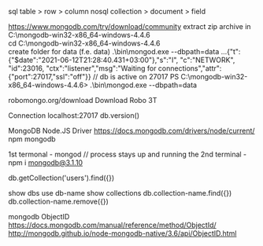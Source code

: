 sql     table > row > column
nosql   collection > document > field

https://www.mongodb.com/try/download/community
extract zip archive in C:\mongodb-win32-x86_64-windows-4.4.6\
    cd C:\mongodb-win32-x86_64-windows-4.4.6\
    create folder for data (f.e. data)
    .\bin\mongod.exe --dbpath=data
    ...{"t":{"$date":"2021-06-12T21:28:40.431+03:00"},"s":"I",  "c":"NETWORK",  "id":23016,   "ctx":"listener","msg":"Waiting for connections","attr":{"port":27017,"ssl":"off"}} // db is active on 27017
PS C:\mongodb-win32-x86_64-windows-4.4.6> .\bin\mongod.exe --dbpath=data

robomongo.org/download
Download Robo 3T

Connection
    localhost:27017
db.version()


MongoDB Node.JS Driver
https://docs.mongodb.com/drivers/node/current/
npm mongodb

1st termonal - mongod // process stays up and running
the 2nd terminal - npm i mongodb@3.1.10

db.getCollection('users').find({})

show dbs
use db-name
show collections
db.collection-name.find({})
db.collection-name.remove({})


mongodb ObjectID
https://docs.mongodb.com/manual/reference/method/ObjectId/
http://mongodb.github.io/node-mongodb-native/3.6/api/ObjectID.html